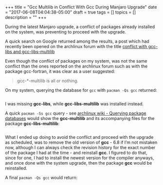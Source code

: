 +++
title = "Gcc Multilib in Conflict With Gcc During Manjaro Upgrade"
date = "2017-06-08T04:04:38-05:00"
draft = true
tags = []
topics = []
description = ""
+++

  <p>During the latest Manjaro upgrade, a conflict of packages already installed on the system, was preventing to proceed with the upgrade.</p>

<p>A quick search on Google returned among the results, a post which had recently been opened on the archlinux forum with the title <a href="https://bbs.archlinux.org/viewtopic.php?id=226723" target="_blank">conflict with gcc-libs and gcc-libs-multilib</a></p>

<p>Even though the conflict of packages on my system, was not the same conflict than the ones reported on the archlinux forum such as with the package gcc-fortran, it was clear as a user suggested:</p>

<blockquote>
<p>gcc-*-multilib is all or nothing.</p>
</blockquote>

<p>On my system, querying the database for <code>gcc</code> with <code>pacman -Qs gcc</code> returned:</p>

<p><img src="/images/2017-06-08-gcc-gcc-multilib-conflict.png" alt=""></p>

<p>I was missing <strong>gcc-libs</strong>, while <strong>gcc-libs-multilib</strong> was installed instead.</p>

<p>A quick <code>pacman -Ss gcc</code> query - see <a href="https://wiki.archlinux.org/index.php/pacman#Querying_package_databases" target="_blank">archlinux wiki - Querying package databases</a> would show the <strong>gcc-multilib</strong> and its accompanying files for the package <strong>gcc-libs-multilib</strong>:</p>

<p><img src="/images/2017-06-08-gcc-multilib-gcc-libs-multilib.png" alt=""></p>

<p>What I ended up doing to avoid the conflict and proceed with the upgrade as scheduled, was to remove the old version of <strong>gcc</strong> - 6.8 if I’m not mistaken now, although I can always check the revision history for the exact number of the package I had at the time - and reinstall <strong>gcc</strong>. I figured to do that, since for one, I had to install the newest version for the compiler anyways, and once done with the system upgrade, then the package <strong>gcc</strong> would be reinstalled.</p>

<p>A final <code>pacman -Qs gcc</code> would return:</p>

<p><img src="/images/2017-06-08-pacman-qs-gcc.png" alt=""></p>
